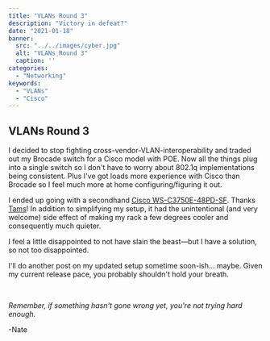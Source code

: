 ```yaml
---
title: "VLANs Round 3"
description: "Victory in defeat?"
date: "2021-01-18"
banner:
  src: "../../images/cyber.jpg"
  alt: "VLANs Round 3"
  caption: ''
categories:
  - "Networking"
keywords:
  - "VLANs"
  - "Cisco"
---
```


## VLANs Round 3

I decided to stop fighting cross-vendor-VLAN-interoperability and traded out my Brocade switch for a Cisco model with POE. Now all the things plug into a single switch so I don't have to worry about 802.1q implementations being consistent. Plus I've got loads more experience with Cisco than Brocade so I feel much more at home configuring/figuring it out.

I ended up going with a secondhand [Cisco WS-C3750E-48PD-SF](https://router-switch.com/pdf/ws-c3750e-48pd-sf-datasheet.pdf). Thanks [Tams](https://usedserversoutlet.com/index.php)! In addition to simplifying my setup, it had the unintentional (and very welcome) side effect of making my rack a few degrees cooler and consequently much quieter.

I feel a little disappointed to not have slain the beast―but I have a solution, so not too disappointed.

I'll do another post on my updated setup sometime soon-ish... maybe. Given my current release pace, you probably shouldn't hold your breath.


<br />

_Remember, if something hasn't gone wrong yet, you're not trying hard enough._

-Nate
